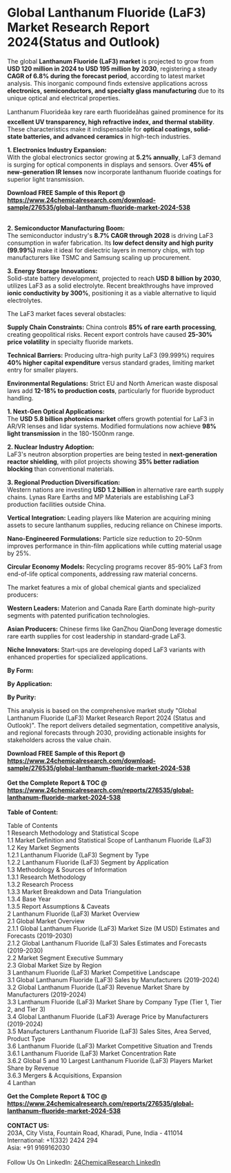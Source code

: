 <h1>Global Lanthanum Fluoride (LaF3) Market Research Report 2024(Status and Outlook)</h1><p>The global <strong>Lanthanum Fluoride (LaF3) market</strong> is projected to grow from <strong>USD 120 million in 2024 to USD 195 million by 2030</strong>, registering a steady <strong>CAGR of 6.8% during the forecast period</strong>, according to latest market analysis. This inorganic compound finds extensive applications across <strong>electronics, semiconductors, and specialty glass manufacturing</strong> due to its unique optical and electrical properties.</p><p>Lanthanum Fluorideâa key rare earth fluorideâhas gained prominence for its <strong>excellent UV transparency, high refractive index, and thermal stability</strong>. These characteristics make it indispensable for <strong>optical coatings, solid-state batteries, and advanced ceramics</strong> in high-tech industries.</p><p><strong>1. Electronics Industry Expansion:</strong><br>
With the global electronics sector growing at <strong>5.2% annually</strong>, LaF3 demand is surging for optical components in displays and sensors. Over <strong>45% of new-generation IR lenses</strong> now incorporate lanthanum fluoride coatings for superior light transmission.</p><div><b>Download FREE Sample of this Report @ 
            <a href="https://www.24chemicalresearch.com/download-sample/276535/global-lanthanum-fluoride-market-2024-538">
            https://www.24chemicalresearch.com/download-sample/276535/global-lanthanum-fluoride-market-2024-538</a></b></div><br><p><strong>2. Semiconductor Manufacturing Boom:</strong><br>
The semiconductor industry's <strong>8.7% CAGR through 2028</strong> is driving LaF3 consumption in wafer fabrication. Its <strong>low defect density and high purity (99.99%)</strong> make it ideal for dielectric layers in memory chips, with top manufacturers like TSMC and Samsung scaling up procurement.</p><p><strong>3. Energy Storage Innovations:</strong><br>
Solid-state battery development, projected to reach <strong>USD 8 billion by 2030</strong>, utilizes LaF3 as a solid electrolyte. Recent breakthroughs have improved <strong>ionic conductivity by 300%</strong>, positioning it as a viable alternative to liquid electrolytes.</p><p>The LaF3 market faces several obstacles:</p><p><strong>Supply Chain Constraints:</strong> China controls <strong>85% of rare earth processing</strong>, creating geopolitical risks. Recent export controls have caused <strong>25-30% price volatility</strong> in specialty fluoride markets.</p><p><strong>Technical Barriers:</strong> Producing ultra-high purity LaF3 (99.999%) requires <strong>40% higher capital expenditure</strong> versus standard grades, limiting market entry for smaller players.</p><p><strong>Environmental Regulations:</strong> Strict EU and North American waste disposal laws add <strong>12-18% to production costs</strong>, particularly for fluoride byproduct handling.</p><p><strong>1. Next-Gen Optical Applications:</strong><br>
The <strong>USD 5.8 billion photonics market</strong> offers growth potential for LaF3 in AR/VR lenses and lidar systems. Modified formulations now achieve <strong>98% light transmission</strong> in the 180-1500nm range.</p><p><strong>2. Nuclear Industry Adoption:</strong><br>
LaF3's neutron absorption properties are being tested in <strong>next-generation reactor shielding</strong>, with pilot projects showing <strong>35% better radiation blocking</strong> than conventional materials.</p><p><strong>3. Regional Production Diversification:</strong><br>
Western nations are investing <strong>USD 1.2 billion</strong> in alternative rare earth supply chains. Lynas Rare Earths and MP Materials are establishing LaF3 production facilities outside China.</p><p><strong>Vertical Integration:</strong> Leading players like Materion are acquiring mining assets to secure lanthanum supplies, reducing reliance on Chinese imports.</p><p><strong>Nano-Engineered Formulations:</strong> Particle size reduction to 20-50nm improves performance in thin-film applications while cutting material usage by 25%.</p><p><strong>Circular Economy Models:</strong> Recycling programs recover 85-90% LaF3 from end-of-life optical components, addressing raw material concerns.</p><p>The market features a mix of global chemical giants and specialized producers:</p><p><strong>Western Leaders:</strong> Materion and Canada Rare Earth dominate high-purity segments with patented purification technologies.</p><p><strong>Asian Producers:</strong> Chinese firms like GanZhou QianDong leverage domestic rare earth supplies for cost leadership in standard-grade LaF3.</p><p><strong>Niche Innovators:</strong> Start-ups are developing doped LaF3 variants with enhanced properties for specialized applications.</p><p><strong>By Form:</strong></p><p><strong>By Application:</strong></p><p><strong>By Purity:</strong></p><p>This analysis is based on the comprehensive market study "Global Lanthanum Fluoride (LaF3) Market Research Report 2024 (Status and Outlook)". The report delivers detailed segmentation, competitive analysis, and regional forecasts through 2030, providing actionable insights for stakeholders across the value chain.</p><div><b>Download FREE Sample of this Report @ 
            <a href="https://www.24chemicalresearch.com/download-sample/276535/global-lanthanum-fluoride-market-2024-538">
            https://www.24chemicalresearch.com/download-sample/276535/global-lanthanum-fluoride-market-2024-538</a></b></div><br><div><b>Get the Complete Report & TOC @ 
            <a href="https://www.24chemicalresearch.com/reports/276535/global-lanthanum-fluoride-market-2024-538">
            https://www.24chemicalresearch.com/reports/276535/global-lanthanum-fluoride-market-2024-538</a></b></div><br>
            <b>Table of Content:</b><p>Table of Contents<br />
1 Research Methodology and Statistical Scope<br />
1.1 Market Definition and Statistical Scope of Lanthanum Fluoride (LaF3)<br />
1.2 Key Market Segments<br />
1.2.1 Lanthanum Fluoride (LaF3) Segment by Type<br />
1.2.2 Lanthanum Fluoride (LaF3) Segment by Application<br />
1.3 Methodology & Sources of Information<br />
1.3.1 Research Methodology<br />
1.3.2 Research Process<br />
1.3.3 Market Breakdown and Data Triangulation<br />
1.3.4 Base Year<br />
1.3.5 Report Assumptions & Caveats<br />
2 Lanthanum Fluoride (LaF3) Market Overview<br />
2.1 Global Market Overview<br />
2.1.1 Global Lanthanum Fluoride (LaF3) Market Size (M USD) Estimates and Forecasts (2019-2030)<br />
2.1.2 Global Lanthanum Fluoride (LaF3) Sales Estimates and Forecasts (2019-2030)<br />
2.2 Market Segment Executive Summary<br />
2.3 Global Market Size by Region<br />
3 Lanthanum Fluoride (LaF3) Market Competitive Landscape<br />
3.1 Global Lanthanum Fluoride (LaF3) Sales by Manufacturers (2019-2024)<br />
3.2 Global Lanthanum Fluoride (LaF3) Revenue Market Share by Manufacturers (2019-2024)<br />
3.3 Lanthanum Fluoride (LaF3) Market Share by Company Type (Tier 1, Tier 2, and Tier 3)<br />
3.4 Global Lanthanum Fluoride (LaF3) Average Price by Manufacturers (2019-2024)<br />
3.5 Manufacturers Lanthanum Fluoride (LaF3) Sales Sites, Area Served, Product Type<br />
3.6 Lanthanum Fluoride (LaF3) Market Competitive Situation and Trends<br />
3.6.1 Lanthanum Fluoride (LaF3) Market Concentration Rate<br />
3.6.2 Global 5 and 10 Largest Lanthanum Fluoride (LaF3) Players Market Share by Revenue<br />
3.6.3 Mergers & Acquisitions, Expansion<br />
4 Lanthan</p><div><b>Get the Complete Report & TOC @ 
            <a href="https://www.24chemicalresearch.com/reports/276535/global-lanthanum-fluoride-market-2024-538">
            https://www.24chemicalresearch.com/reports/276535/global-lanthanum-fluoride-market-2024-538</a></b></div><br><b>CONTACT US:</b><br>
            203A, City Vista, Fountain Road, Kharadi, Pune, India - 411014<br>
            International: +1(332) 2424 294<br>
            Asia: +91 9169162030 <br><br>
            Follow Us On LinkedIn: <a href="https://www.linkedin.com/company/24chemicalresearch/">24ChemicalResearch LinkedIn</a>